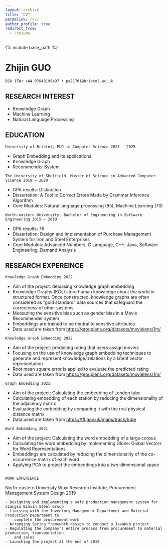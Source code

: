 ```yaml
---
layout: archive
title: "CV"
permalink: /cv/
author_profile: true
redirect_from:
  - /resume
---
```


{% include base_path %}

# Zhijin GUO

```
BS8 1TW• +44 07840199497 • pa21701@bristol.ac.uk
```
## RESEARCH INTEREST

- Knowledge Graph
- Machine Learning
- Natural Language Processing

## EDUCATION

```
University of Bristol, PhD in Computer Science 2021 - 2025
```
- Graph Embedding and its applications
- Knowledge Graph
- Recommender System

```
The University of Sheffield, Master of Science in Advanced Computer Science 2019 – 2020
```
- GPA results: Distinction
- Dissertation: A Tool to Correct Errors Made by Grammar Inference Algorithm
- Core Modules: Natural language processing (95), Machine Learning (70)

```
North-eastern University, Bachelor of Engineering in Software Engineering 2015 – 2019
```
- GPA results: 76
- Dissertation: Design and Implementation of Purchase Management System for Iron and Steel
    Enterprises
- Core Modules: Advanced Numbers, C Language, C++, Java, Software Engineering, Demand Analysis

## RESEARCH EXPEREINCE

```
Knowledge Graph Embedding 2022
```
- Aim of the project: debiasing knowledge graph embedding
- Knowledge Graphs (KGs) store human knowledge about the world in structured format. Once
    constructed, knowledge graphs are often considered as “gold standard” data sources that
    safeguard the correctness of other systems
- Measuring the sensitive bias such as gender bias in a Movie Recommender system
- Embeddings are trained to be neutral to sensitive attributes
- Data used are taken from https://grouplens.org/datasets/movielens/1m/

```
Knowledge Graph Embedding 2022
```
- Aim of the project: predicting rating that users assign movies
- Focusing on the use of knowledge graph embedding techniques to generate and represent
    knowledge/ relations by a latent vector representation
- Root mean square error is applied to evaluate the predicted rating
- Data used are taken from https://grouplens.org/datasets/movielens/1m/

```
Graph Embedding 2021
```
- Aim of the project: Calculating the embedding of London tube
- Calculating embedding of each station by reducing the dimensionality of the adjacency matrix
- Evaluating the embedding by comparing it with the real physical distance matrix
- Data used are taken from https://tfl.gov.uk/maps/track/tube

```
Word Embedding 2021
```
- Aim of the project: Calculating the word embedding of a large corpus
- Calculating the word embedding by implementing GloVe: Global Vectors for Word Representations
- Embeddings are calculated by reducing the dimensionality of the co-occurrence matrix of each
    word
- Applying PCA to project the embeddings into a two-dimensional space

```

WORK EXPERIENCE

```
North-eastern University Wuxi Research Institute, Procurement Management System Design 2019
```
- Designing and implementing a safe production management system for Jiangsu Binxin Steel Group
- Liaising with the Inventory Management Department and Material Production Department to
    complete the procurement work
- Arranging Spring framework design to conduct a JavaWeb project
- Regulating the company's entire process from procurement to material production, transportation
    and sales
- Launching the project at the end of 2019

```

